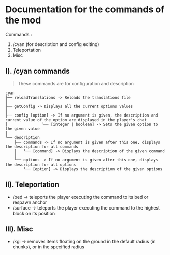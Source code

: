 # Documentation for the commands of the mod

Commands :

1. /cyan (for description and config editing)
2. Teleportation
3. Misc

## I). /cyan commands

> These commands are for configuration and description

```text
cyan
├── reloadTranslations -> Reloads the translations file
│
├── getConfig -> Displays all the current options values
│
├── config [option] -> If no argument is given, the description and current value of the option are displayed in the player's chat 
│               └── [integer | boolean] -> Sets the given option to the given value
│
└── description
    ├── commands -> If no argument is given after this one, displays the description for all commands
    │   └── [command] -> Displays the description of the given command
    │
    └── options -> If no argument is given after this one, displays the description for all options
        └── [option] -> Displays the description of the given options
```

## II). Teleportation

- /bed → teleports the player executing the command to its bed or respawn anchor
- /surface → teleports the player executing the command to the highest block on its position

## III). Misc

- /kgi -> removes items floating on the ground in the default radius (in chunks), or in the specified radius
